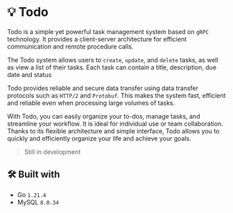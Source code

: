 # 💡 Todo

Todo is a simple yet powerful task management system based on `gRPC` technology. It provides a client-server architecture for efficient communication and remote procedure calls.

The Todo system allows users to `create`, `update`, and `delete` tasks, as well as view a list of their tasks. Each task can contain a title, description, due date and status

Todo provides reliable and secure data transfer using data transfer protocols such as `HTTP/2` and `Protobuf`. This makes the system fast, efficient and reliable even when processing large volumes of tasks.

With Todo, you can easily organize your to-dos, manage tasks, and streamline your workflow. It is ideal for individual use or team collaboration. Thanks to its flexible architecture and simple interface, Todo allows you to quickly and efficiently organize your life and achieve your goals.

> Still in development

## 🛠️ Built with

- Go `1.21.4`
- MySQL `8.0.34`
